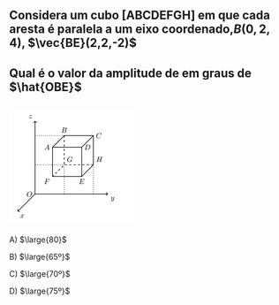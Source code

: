 ## Considera um cubo [ABCDEFGH] em que cada aresta é paralela a um eixo coordenado,$B(0,2,4)$, $\vec{BE}(2,2,-2)$
## Qual é o valor da amplitude de em graus de $\hat{OBE}$
## ![Alt text](image.png)

A) $\large{80}$

B) $\large{65º}$

C) $\large{70º}$

D) $\large{75º}$


